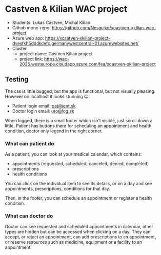 # Castven & Kilian WAC project

- Students: Lukas Castven, Michal Kilian
- Github mono-repo: https://github.com/Nesquiko/xcastven-xkilian-wac-project
- Azure web app: https://xcsatven-xkilian-project-dvesfkh5dddkdefc.germanywestcentral-01.azurewebsites.net/
- Cluster
  - project name: Castven Kilian project
  - project link: https://wac-2025.westeurope.cloudapp.azure.com/fea/xcastven-xkilian-project

## Testing

The css is little bugged, but the app is functional, but not visually pleasing.
However on localhost it looks stunning 😉.

- Patient login email: pat@ient.sk
- Doctor login email: uro@log.sk

When logged, there is a small footer which isn't visible, just scroll down a little.
Patient has buttons there for scheduling an appointment and health condition,
doctor only legend in the right corner.

### What can patient do

As a patient, you can look at your medical calendar, which contains:

- appointments (requested, scheduled, canceled, denied, completed)
- prescriptions
- health conditions

You can click on the individual item to see its details, or on a day and
see appointments, prescriptions, conditions for that day.

Then, in the footer, you can schedule an appointment or register a health condition.

### What can doctor do

Doctor can see requested and scheduled appointments in calendar, other types
are hidden but can be accessed when clicking on a day. They can accept, or reject
an appointment, can add prescriptions to an appointment, or reserve resources
such as medicine, equipment or a facility to an appointment.
